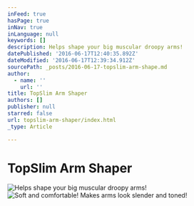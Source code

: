 ```yaml
---
inFeed: true
hasPage: true
inNav: true
inLanguage: null
keywords: []
description: Helps shape your big muscular droopy arms!
datePublished: '2016-06-17T12:40:35.892Z'
dateModified: '2016-06-17T12:39:34.912Z'
sourcePath: _posts/2016-06-17-topslim-arm-shape.md
author:
  - name: ''
    url: ''
title: TopSlim Arm Shaper
authors: []
publisher: null
starred: false
url: topslim-arm-shaper/index.html
_type: Article

---
```

# TopSlim Arm Shaper
![Helps shape your big muscular droopy arms!](https://imgflo.herokuapp.com/graph/vahj1ThiexotieMo/c143671b17ab95041a5da4572fe11dbc/croprotate.png?cropheight=1100&cropwidth=821&degrees=0&input=https%3A%2F%2Fthe-grid-user-content.s3-us-west-2.amazonaws.com%2Fdc0e196f-6b9a-413a-bd31-42cde3d7bdf8.png&x=0&y=0)
![Soft and comfortable! Makes arms look slender and toned!](https://imgflo.herokuapp.com/graph/vahj1ThiexotieMo/0beb4eb31f34b40fd613302004c2782c/croprotate.png?cropheight=1098&cropwidth=1093&degrees=0&input=https%3A%2F%2Fthe-grid-user-content.s3-us-west-2.amazonaws.com%2Ffad30766-78fb-4939-9d09-a516c964c714.png&x=0&y=0)